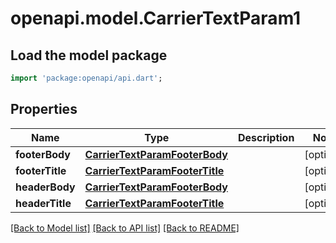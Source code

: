 # openapi.model.CarrierTextParam1

## Load the model package
```dart
import 'package:openapi/api.dart';
```

## Properties
Name | Type | Description | Notes
------------ | ------------- | ------------- | -------------
**footerBody** | [**CarrierTextParamFooterBody**](CarrierTextParamFooterBody.md) |  | [optional] 
**footerTitle** | [**CarrierTextParamFooterTitle**](CarrierTextParamFooterTitle.md) |  | [optional] 
**headerBody** | [**CarrierTextParamFooterBody**](CarrierTextParamFooterBody.md) |  | [optional] 
**headerTitle** | [**CarrierTextParamFooterTitle**](CarrierTextParamFooterTitle.md) |  | [optional] 

[[Back to Model list]](../README.md#documentation-for-models) [[Back to API list]](../README.md#documentation-for-api-endpoints) [[Back to README]](../README.md)


